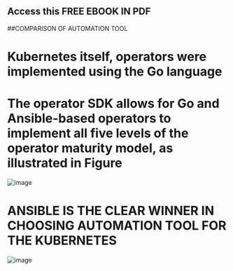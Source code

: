 ## Access this FREE EBOOK IN PDF 

##COMPARISON OF AUTOMATION TOOL 
# Kubernetes itself, operators were implemented using the Go language
# The operator SDK allows for Go and Ansible-based operators to implement all five levels of the operator maturity model, as illustrated in Figure

![image](https://user-images.githubusercontent.com/107435692/234902408-c98ae22c-5ad5-454a-b248-98a725d05a76.png)

# ANSIBLE IS THE CLEAR WINNER IN CHOOSING AUTOMATION TOOL FOR THE KUBERNETES

![image](https://user-images.githubusercontent.com/107435692/234902523-2751e277-2835-4e34-a19f-110767f03a6d.png)

